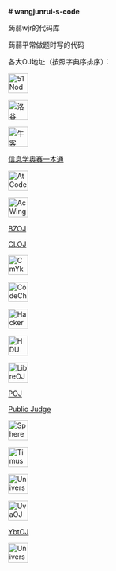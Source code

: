 **# wangjunrui-s-code**

蒟蒻wjr的代码库



蒟蒻平常做题时写的代码



各大OJ地址（按照字典序排序）：

[<img src="http://www.51nod.com/favicon.ico" width="40px" height = "40px" alt="51Nod"/>](http://www.51nod.com)

[<img src="https://www.luogu.com.cn/favicon.ico" width="40px" height = "40px" alt="洛谷"/>](https://www.luogu.com.cn)

[<img src="https://www.nowcoder.com/favicon.ico" width="40px" height = "40px" alt="牛客"/>](https://www.nowcoder.com)

[信息学奥赛一本通](http://ybt.ssoier.cn:8088)


[<img src="https://atcoder.jp/favicon.ico" width="40px" height = "40px" alt="AtCoder"/>](https://atcoder.jp/)

[<img src="https://www.acwing.com/favicon.ico" width="40px" height = "40px" alt="AcWing"/>](https://www.acwing.com)

[BZOJ](https://darkbzoj.tk)

[CLOJ](http://265ep45199.wicp.vip)

[<img src="http://cogs.pro:8081/cogs/style/cogs.png" width="40px" height = "40px" alt="CmYkRgB123 Online Grading System"/>](http://cogs.pro:8081/cogs/)

[<img src="https://www.codechef.com/favicon.ico" width="40px" height = "40px" alt="CodeChef"/>](https://www.codechef.com)

[<img src="https://www.hackerrank.com/wp-content/uploads/2020/05/hackerrank_cursor_favicon_480px-300x300.png" width="40px" height = "40px" alt="HackerRank"/>](https://www.hackerrank.com)

[<img src="https://static.hihocoder.com/images/hiho.ico" width="40px" height = "40px" alt="HDU Online Judge"/>](https://hihocoder.com)

[<img src="https://vjudge.net/static/images/remote_oj/libreoj.ico" width="40px" height = "40px" alt="LibreOJ"/>](https://loj.ac)

[POJ](http://poj.org)


[Public Judge](http://pjudge.ac)

[<img src="https://www.spoj.com/favicon.ico" width="40px" height = "40px" alt="Sphere Online Judge"/>](https://www.spoj.com)

[<img src="https://acm.timus.ru/favicon.ico" width="40px" height = "40px" alt="Timus Online Judge"/>](https://acm.timus.ru)

[<img src="https://uoj.ac/pictures/UOJ.png" width="40px" height = "40px" alt="Universal Online Judge"/>](https://uoj.ac)

[<img src="https://icpcarchive.ecs.baylor.edu/images/favicon.ico" width="40px" height = "40px" alt="UvaOJ"/>](https://uoj.achttps://icpcarchive.ecs.baylor.edu)

[YbtOJ](https://www.ybtoj.com.cn)

[<img src="https://vjudge.net/static/images/remote_oj/ZOJ_favicon.ico" width="40px" height = "40px" alt="Universal Online Judge"/>](https://zoj.pintia.cn)